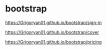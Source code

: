 # bootstrap

https://Grigoryan01.github.io/bootstrap/sign-in


https://Grigoryan01.github.io/bootstrap/cover

https://Grigoryan01.github.io/bootstrap/pricing
